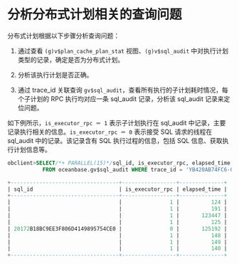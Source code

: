 分析分布式计划相关的查询问题 
===================================



分布式计划根据以下步骤分析查询问题：

1. 通过查看 `(g)v$plan_cache_plan_stat` 视图、`(g)v$sql_audit` 中对执行计划类型的记录，确定是否为分布式计划。

   

2. 分析该执行计划是否正确。

   

3. 通过 trace_id 关联查询 `gv$sql_audit`，查看所有执行的子计划耗时情况，每个子计划的 RPC 执行均对应一条 sql_audit 记录，分析该 sql_audit 记录来定位问题。

   




如下例所示，`is_executor_rpc ＝ 1` 表示子计划执行在 sql_audit 中记录，主要记录执行相关的信息。`is_executor_rpc ＝ 0` 表示接受 SQL 请求的线程在 sql_audit 中的记录。该记录含有 SQL 执行过程的信息，包括 SQL 信息、获取执行计划信息等。

```sql
obclient>SELECT/*+ PARALLEL(15)*/sql_id, is_executor_rpc, elapsed_time 
           FROM oceanbase.gv$sql_audit WHERE trace_id = 'YB420AB74FC6-00056349D323483A';

+----------------------------------+-----------------+--------------+
| sql_id                           | is_executor_rpc | elapsed_time |
+----------------------------------+-----------------+--------------+
|                                  |               1 |          124 |
|                                  |               1 |          191 |
|                                  |               1 |       123447 |
|                                  |               1 |          125 |
| 20172B18BC9EE3F806D4149895754CE0 |               0 |       125192 |
|                                  |               1 |          148 |
|                                  |               1 |          149 |
|                                  |               1 |          140 |
+----------------------------------+-----------------+--------------+
```


